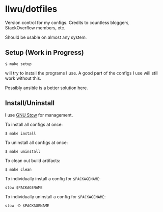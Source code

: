 # llwu/dotfiles
Version control for my configs.
Credits to countless bloggers,
StackOverflow members, etc.

Should be usable on almost any system.

## Setup (Work in Progress)
```
$ make setup
```
will try to install the programs I use.
A good part of the configs I use will
still work without this.

Possibly ansible is a better solution here.

## Install/Uninstall
I use
[GNU Stow](http://brandon.invergo.net/news/2012-05-26-using-gnu-stow-to-manage-your-dotfiles.html)
for management.

To install all configs at once:
```
$ make install
```
To uninstall all configs at once:
```
$ make uninstall
```
To clean out build artifacts:
```
$ make clean
```
To individually install a config for `$PACKAGENAME`:
```
stow $PACKAGENAME
```
To individually uninstall a config for `$PACKAGENAME`:
```
stow -D $PACKAGENAME
```
